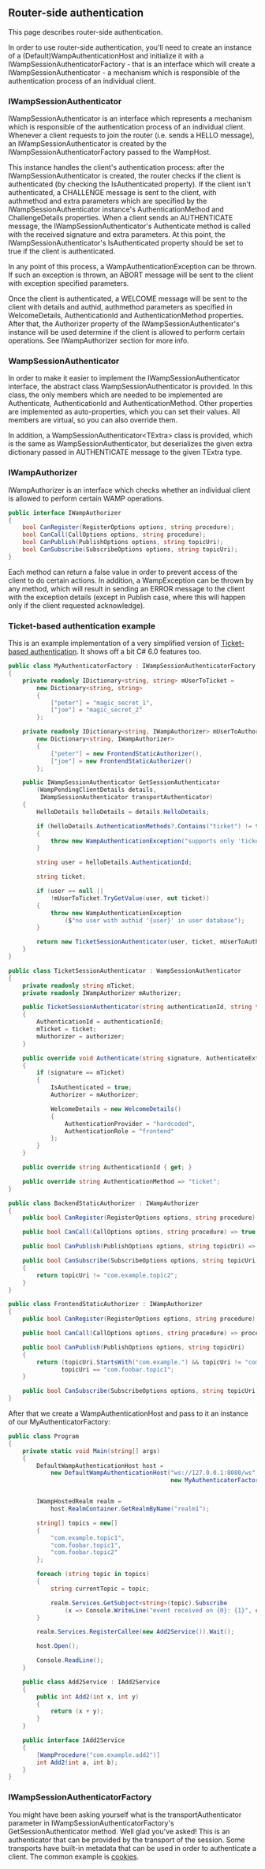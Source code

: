 ## Router-side authentication

 This page describes router-side authentication.

In order to use router-side authentication, you'll need to create an instance of a (Default)WampAuthenticationHost and initialize it with a IWampSessionAuthenticatorFactory - that is an interface which will create a IWampSessionAuthenticator - a mechanism which is responsible of the authentication process of an individual client.

### IWampSessionAuthenticator

IWampSessionAuthenticator is an interface which represents a mechanism which is responsible of the authentication process of an individual client. Whenever a client requests to join the router (i.e. sends a HELLO message), an IWampSessionAuthenticator is created by the IWampSessionAuthenticatorFactory passed to the WampHost.

This instance handles the client's authentication process: after the IWampSessionAuthenticator is created, the router checks if the client is authenticated (by checking the IsAuthenticated property). If the client isn't authenticated, a CHALLENGE message is sent to the client, with authmethod and extra parameters which are specified by the IWampSessionAuthenticator instance's AuthenticationMethod and ChallengeDetails properties. When a client sends an AUTHENTICATE message, the IWampSessionAuthenticator's Authenticate method is called with the received signature and extra parameters. At this point, the IWampSessionAuthenticator's IsAuthenticated property should be set to true if the client is authenticated.

In any point of this process, a WampAuthenticationException can be thrown. If such an exception is thrown, an ABORT message will be sent to the client with exception specified parameters.

Once the client is authenticated, a WELCOME message will be sent to the client with details and authid, authmethod parameters as specified in WelcomeDetails, AuthenticationId and AuthenticationMethod properties. After that, the Authorizer property of the IWampSessionAuthenticator's instance will be used determine if the client is allowed to perform certain operations. See IWampAuthorizer section for more info.

### WampSessionAuthenticator

In order to make it easier to implement the IWampSessionAuthenticator interface, the abstract class WampSessionAuthenticator is provided. In this class, the only members which are needed to be implemented are Authenticate, AuthenticationId and AuthenticationMethod. Other properties are implemented as auto-properties, which you can set their values. All members are virtual, so you can also override them.

In addition, a WampSessionAuthenticator&lt;TExtra&gt; class is provided, which is the same as WampSessionAuthenticator, but deserializes the given extra dictionary passed in AUTHENTICATE message to the given TExtra type.

### IWampAuthorizer

IWampAuthorizer is an interface which checks whether an individual client is allowed to perform certain WAMP operations.

```csharp
public interface IWampAuthorizer
{
    bool CanRegister(RegisterOptions options, string procedure);
    bool CanCall(CallOptions options, string procedure);
    bool CanPublish(PublishOptions options, string topicUri);
    bool CanSubscribe(SubscribeOptions options, string topicUri);
}

```

Each method can return a false value in order to prevent access of the client to do certain actions. In addition, a WampException can be thrown by any method, which will result in sending an ERROR message to the client with the exception details (except in Publish case, where this will happen only if the client requested acknowledge).

### Ticket-based authentication example

This is an example implementation of a very simplified version of [Ticket-based authentication](https://github.com/wamp-proto/wamp-proto/blob/master/rfc/text/advanced/ap_authentication_ticket.md). It shows off a bit C# 6.0 features too.

```csharp
public class MyAuthenticatorFactory : IWampSessionAuthenticatorFactory
{
    private readonly IDictionary<string, string> mUserToTicket =
        new Dictionary<string, string>
        {
            ["peter"] = "magic_secret_1",
            ["joe"] = "magic_secret_2"
        };

    private readonly IDictionary<string, IWampAuthorizer> mUserToAuthorizer =
        new Dictionary<string, IWampAuthorizer>
        {
            ["peter"] = new FrontendStaticAuthorizer(),
            ["joe"] = new FrontendStaticAuthorizer()
        };

    public IWampSessionAuthenticator GetSessionAuthenticator
        (WampPendingClientDetails details,
         IWampSessionAuthenticator transportAuthenticator)
    {
        HelloDetails helloDetails = details.HelloDetails;

        if (helloDetails.AuthenticationMethods?.Contains("ticket") != true)
        {
            throw new WampAuthenticationException("supports only 'ticket' authentication");
        }

        string user = helloDetails.AuthenticationId;

        string ticket;

        if (user == null ||
            !mUserToTicket.TryGetValue(user, out ticket))
        {
            throw new WampAuthenticationException
                ($"no user with authid '{user}' in user database");
        }

        return new TicketSessionAuthenticator(user, ticket, mUserToAuthorizer[user]);
    }
}

public class TicketSessionAuthenticator : WampSessionAuthenticator
{
    private readonly string mTicket;
    private readonly IWampAuthorizer mAuthorizer;

    public TicketSessionAuthenticator(string authenticationId, string ticket, IWampAuthorizer authorizer)
    {
        AuthenticationId = authenticationId;
        mTicket = ticket;
        mAuthorizer = authorizer;
    }

    public override void Authenticate(string signature, AuthenticateExtraData extra)
    {
        if (signature == mTicket)
        {
            IsAuthenticated = true;
            Authorizer = mAuthorizer;

            WelcomeDetails = new WelcomeDetails()
            {
                AuthenticationProvider = "hardcoded",
                AuthenticationRole = "frontend"
            };
        }
    }

    public override string AuthenticationId { get; }

    public override string AuthenticationMethod => "ticket";
}

public class BackendStaticAuthorizer : IWampAuthorizer
{
    public bool CanRegister(RegisterOptions options, string procedure) => true;

    public bool CanCall(CallOptions options, string procedure) => true;

    public bool CanPublish(PublishOptions options, string topicUri) => true;

    public bool CanSubscribe(SubscribeOptions options, string topicUri)
    {
        return topicUri != "com.example.topic2";
    }
}

public class FrontendStaticAuthorizer : IWampAuthorizer
{
    public bool CanRegister(RegisterOptions options, string procedure) => false;

    public bool CanCall(CallOptions options, string procedure) => procedure == "com.example.add2";

    public bool CanPublish(PublishOptions options, string topicUri)
    {
        return (topicUri.StartsWith("com.example.") && topicUri != "com.example.topic2") ||
               topicUri == "com.foobar.topic1";
    }

    public bool CanSubscribe(SubscribeOptions options, string topicUri) => false;
}
```

After that we create a WampAuthenticationHost and pass to it an instance of our MyAuthenticatorFactory:

```csharp
public class Program
{
    private static void Main(string[] args)
    {
        DefaultWampAuthenticationHost host =
            new DefaultWampAuthenticationHost("ws://127.0.0.1:8080/ws",
                                              new MyAuthenticatorFactory());


        IWampHostedRealm realm =
            host.RealmContainer.GetRealmByName("realm1");

        string[] topics = new[]
        {
            "com.example.topic1",
            "com.foobar.topic1",
            "com.foobar.topic2"
        };

        foreach (string topic in topics)
        {
            string currentTopic = topic;

            realm.Services.GetSubject<string>(topic).Subscribe
                (x => Console.WriteLine("event received on {0}: {1}", currentTopic, x));
        }

        realm.Services.RegisterCallee(new Add2Service()).Wait();

        host.Open();

        Console.ReadLine();
    }

    public class Add2Service : IAdd2Service
    {
        public int Add2(int x, int y)
        {
            return (x + y);
        }
    }

    public interface IAdd2Service
    {
        [WampProcedure("com.example.add2")]
        int Add2(int a, int b);
    }
}
```

### IWampSessionAuthenticatorFactory

You might have been asking yourself what is the transportAuthenticator parameter in IWampSessionAuthenticatorFactory's GetSessionAuthenticator method. Well glad you've asked! This is an authenticator that can be provided by the transport of the session. Some transports have built-in metadata that can be used in order to authenticate a client. The common example is [cookies](Cookie-based-router-side-authentication.md).
